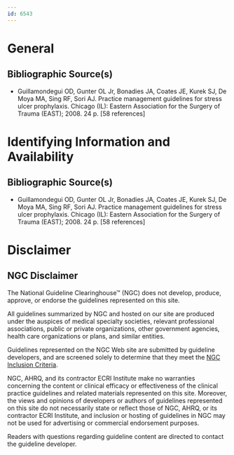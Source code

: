 ```yaml
---
id: 6543
---
```


# General

## Bibliographic Source(s)

- Guillamondegui OD, Gunter OL Jr, Bonadies JA, Coates JE, Kurek SJ, De Moya MA, Sing RF, Sori AJ. Practice management guidelines for stress ulcer prophylaxis. Chicago (IL): Eastern Association for the Surgery of Trauma (EAST); 2008. 24 p. [58 references]

# Identifying Information and Availability

## Bibliographic Source(s)

- Guillamondegui OD, Gunter OL Jr, Bonadies JA, Coates JE, Kurek SJ, De Moya MA, Sing RF, Sori AJ. Practice management guidelines for stress ulcer prophylaxis. Chicago (IL): Eastern Association for the Surgery of Trauma (EAST); 2008. 24 p. [58 references]

# Disclaimer

## NGC Disclaimer

The National Guideline Clearinghouse™ (NGC) does not develop, produce, approve, or endorse the guidelines represented on this site.

All guidelines summarized by NGC and hosted on our site are produced under the auspices of medical specialty societies, relevant professional associations, public or private organizations, other government agencies, health care organizations or plans, and similar entities.

Guidelines represented on the NGC Web site are submitted by guideline developers, and are screened solely to determine that they meet the [NGC Inclusion Criteria](/help-and-about/summaries/inclusion-criteria).

NGC, AHRQ, and its contractor ECRI Institute make no warranties concerning the content or clinical efficacy or effectiveness of the clinical practice guidelines and related materials represented on this site. Moreover, the views and opinions of developers or authors of guidelines represented on this site do not necessarily state or reflect those of NGC, AHRQ, or its contractor ECRI Institute, and inclusion or hosting of guidelines in NGC may not be used for advertising or commercial endorsement purposes.

Readers with questions regarding guideline content are directed to contact the guideline developer.

